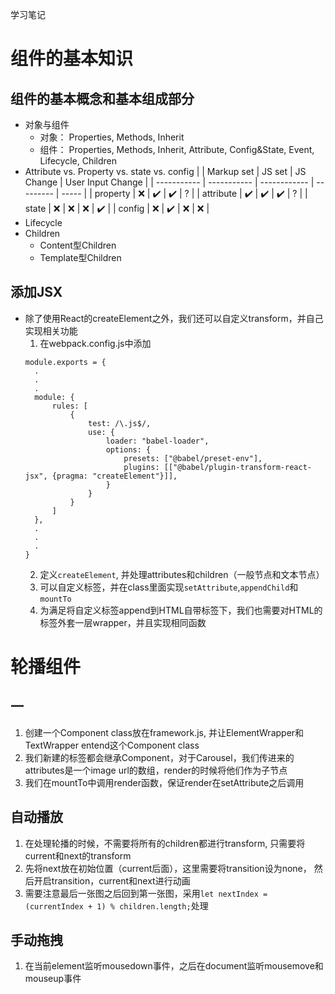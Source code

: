 学习笔记
# 组件的基本知识
## 组件的基本概念和基本组成部分
- 对象与组件
  + 对象： Properties, Methods, Inherit
  + 组件： Properties, Methods, Inherit, Attribute, Config&State, Event, Lifecycle, Children
- Attribute vs. Property vs. state vs. config
  |   | Markup set | JS set | JS Change | User Input Change |
  | ----------- | ----------- | ------------ | --------- | ----- |
  | property | :x: | :heavy_check_mark: | :heavy_check_mark: | ? |
  | attribute | :heavy_check_mark: | :heavy_check_mark: | :heavy_check_mark: | ? |
  | state | :x: | :x: | :x: | :heavy_check_mark: |
  | config | :x: | :heavy_check_mark: | :x: | :x: |
- Lifecycle
- Children
  + Content型Children
  + Template型Children
## 添加JSX
- 除了使用React的createElement之外，我们还可以自定义transform，并自己实现相关功能
  1. 在webpack.config.js中添加
  ```
  module.exports = {
    .
    .
    .
    module: {
        rules: [
            { 
                test: /\.js$/,
                use: {
                    loader: "babel-loader",
                    options: {
                        presets: ["@babel/preset-env"],
                        plugins: [["@babel/plugin-transform-react-jsx", {pragma: "createElement"}]],
                    }
                }
            }
        ]
    },
    .
    .
    .
  }
  ```
  2. 定义`createElement`, 并处理attributes和children（一般节点和文本节点）
  3. 可以自定义标签，并在class里面实现`setAttribute`,`appendChild`和`mountTo`
  4. 为满足将自定义标签append到HTML自带标签下，我们也需要对HTML的标签外套一层wrapper，并且实现相同函数
  
 # 轮播组件
 ## 一
 1. 创建一个Component class放在framework.js, 并让ElementWrapper和TextWrapper entend这个Component class
 2. 我们新建的标签都会继承Component，对于Carousel，我们传进来的attributes是一个image url的数组，render的时候将他们作为子节点
 3. 我们在mountTo中调用render函数，保证render在setAttribute之后调用
 ## 自动播放
 1. 在处理轮播的时候，不需要将所有的children都进行transform, 只需要将current和next的transform
 2. 先将next放在初始位置（current后面），这里需要将transition设为none， 然后开启transition，current和next进行动画
 3. 需要注意最后一张图之后回到第一张图，采用`let nextIndex = (currentIndex + 1) % children.length;`处理
 ## 手动拖拽
 1. 在当前element监听mousedown事件，之后在document监听mousemove和mouseup事件
 
